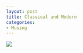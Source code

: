 ```yaml
---
layout: post
title: Classical and Modern
categories:
- Musing
---
```



![](http://static.flickr.com/6/74704437_98be33b356.jpg)
